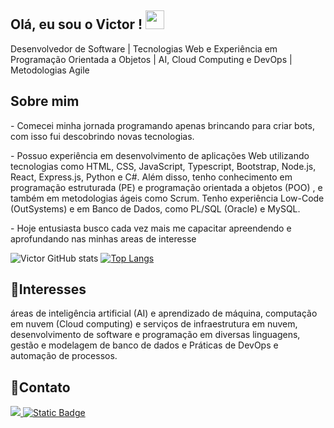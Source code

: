 ## Olá, eu sou o Victor ! <img src="https://raw.githubusercontent.com/iampavangandhi/iampavangandhi/master/gifs/Hi.gif" width="30px"></h2>
<p> Desenvolvedor de Software | Tecnologias Web e Experiência em Programação Orientada a Objetos  |  AI, Cloud Computing e DevOps | Metodologias Agile  </p>

## Sobre mim 
<p> - Comecei minha jornada programando apenas brincando para criar bots, com isso fui descobrindo novas tecnologias.</p>
<p> - Possuo experiência em desenvolvimento de aplicações Web utilizando tecnologias como HTML, CSS, JavaScript, Typescript, Bootstrap, Node.js, React, Express.js, Python e C#. Além disso, tenho conhecimento em programação estruturada (PE) e programação orientada a objetos (POO) , e também em metodologias ágeis como Scrum. Tenho experiência Low-Code (OutSystems) e em Banco de Dados, como PL/SQL (Oracle) e MySQL.   </p>
<p> - Hoje entusiasta busco cada vez mais me capacitar apreendendo e aprofundando nas minhas areas de interesse </p>

![Victor GitHub stats](https://github-readme-stats.vercel.app/api?username=victor-vrg&show_icons=true&theme=dracula)
[![Top Langs](https://github-readme-stats.vercel.app/api/top-langs/?username=victor-vrg&layout=compact)](https://github.com/anuraghazra/github-readme-stats)


## 🎯Interesses
<p> áreas de inteligência artificial (AI) e aprendizado de máquina, computação em nuvem (Cloud computing) e serviços de infraestrutura em nuvem, desenvolvimento de software e programação em diversas linguagens, gestão e modelagem de banco de dados e Práticas de DevOps e automação de processos. </p>


## 💌Contato
<p align='left'>
  
  <a href="https://www.linkedin.com/in/victorvrg/">
    <img src="https://img.shields.io/badge/linkedin-%230077B5.svg?&style=for-the-badge&logo=linkedin&logoColor=white" />
  </a>

<a href="https://victor-vrg-portifolio.netlify.app">
 <img alt="Static Badge" src="https://img.shields.io/badge/Portifolio-fff2?style=for-the-badge" />
  </a>
</p>
